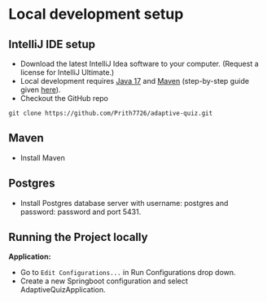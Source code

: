 # Local development setup

## IntelliJ IDE setup

- Download the latest IntelliJ Idea software to your computer. (Request a license for IntelliJ Ultimate.)
- Local development requires [Java 17](https://download.oracle.com/java/17/archive/jdk-17.0.10_windows-x64_bin.exe) and [Maven](https://maven.apache.org/download.cgi) (step-by-step guide given [here](https://phoenixnap.com/kb/install-maven-windows)).
- Checkout the GitHub repo
```
git clone https://github.com/Prith7726/adaptive-quiz.git
```

## Maven
- Install Maven

## Postgres
- Install Postgres database server with username: postgres and password: password and port 5431.

## Running the Project locally
**Application:**

- Go to `Edit Configurations...`  in Run Configurations drop down.
- Create a new Springboot configuration and select AdaptiveQuizApplication.
